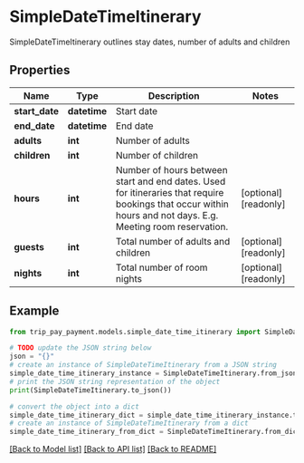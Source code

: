 # SimpleDateTimeItinerary

SimpleDateTimeItinerary outlines stay dates, number of adults and children

## Properties

Name | Type | Description | Notes
------------ | ------------- | ------------- | -------------
**start_date** | **datetime** | Start date | 
**end_date** | **datetime** | End date | 
**adults** | **int** | Number of adults | 
**children** | **int** | Number of children | 
**hours** | **int** | Number of hours between start and end dates. Used for itineraries that require bookings that occur within hours and not days. E.g. Meeting room reservation. | [optional] [readonly] 
**guests** | **int** | Total number of adults and children | [optional] [readonly] 
**nights** | **int** | Total number of room nights | [optional] [readonly] 

## Example

```python
from trip_pay_payment.models.simple_date_time_itinerary import SimpleDateTimeItinerary

# TODO update the JSON string below
json = "{}"
# create an instance of SimpleDateTimeItinerary from a JSON string
simple_date_time_itinerary_instance = SimpleDateTimeItinerary.from_json(json)
# print the JSON string representation of the object
print(SimpleDateTimeItinerary.to_json())

# convert the object into a dict
simple_date_time_itinerary_dict = simple_date_time_itinerary_instance.to_dict()
# create an instance of SimpleDateTimeItinerary from a dict
simple_date_time_itinerary_from_dict = SimpleDateTimeItinerary.from_dict(simple_date_time_itinerary_dict)
```
[[Back to Model list]](../README.md#documentation-for-models) [[Back to API list]](../README.md#documentation-for-api-endpoints) [[Back to README]](../README.md)


